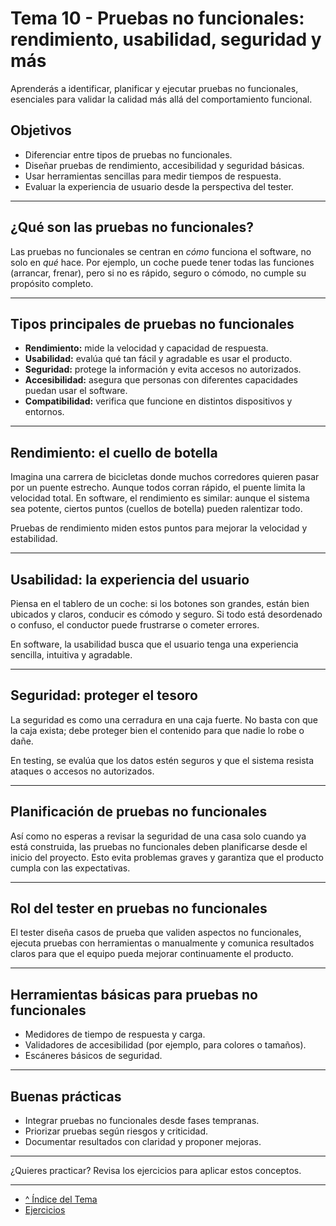 # Tema 10 - Pruebas no funcionales: rendimiento, usabilidad, seguridad y más

Aprenderás a identificar, planificar y ejecutar pruebas no funcionales, esenciales para validar la calidad más allá del comportamiento funcional.

## Objetivos

- Diferenciar entre tipos de pruebas no funcionales.  
- Diseñar pruebas de rendimiento, accesibilidad y seguridad básicas.  
- Usar herramientas sencillas para medir tiempos de respuesta.  
- Evaluar la experiencia de usuario desde la perspectiva del tester.  

---

## ¿Qué son las pruebas no funcionales?

Las pruebas no funcionales se centran en *cómo* funciona el software, no solo en *qué* hace. Por ejemplo, un coche puede tener todas las funciones (arrancar, frenar), pero si no es rápido, seguro o cómodo, no cumple su propósito completo.

---

## Tipos principales de pruebas no funcionales

- **Rendimiento:** mide la velocidad y capacidad de respuesta.  
- **Usabilidad:** evalúa qué tan fácil y agradable es usar el producto.  
- **Seguridad:** protege la información y evita accesos no autorizados.  
- **Accesibilidad:** asegura que personas con diferentes capacidades puedan usar el software.  
- **Compatibilidad:** verifica que funcione en distintos dispositivos y entornos.  

---

## Rendimiento: el cuello de botella

Imagina una carrera de bicicletas donde muchos corredores quieren pasar por un puente estrecho. Aunque todos corran rápido, el puente limita la velocidad total. En software, el rendimiento es similar: aunque el sistema sea potente, ciertos puntos (cuellos de botella) pueden ralentizar todo.

Pruebas de rendimiento miden estos puntos para mejorar la velocidad y estabilidad.

---

## Usabilidad: la experiencia del usuario

Piensa en el tablero de un coche: si los botones son grandes, están bien ubicados y claros, conducir es cómodo y seguro. Si todo está desordenado o confuso, el conductor puede frustrarse o cometer errores.

En software, la usabilidad busca que el usuario tenga una experiencia sencilla, intuitiva y agradable.

---

## Seguridad: proteger el tesoro

La seguridad es como una cerradura en una caja fuerte. No basta con que la caja exista; debe proteger bien el contenido para que nadie lo robe o dañe.

En testing, se evalúa que los datos estén seguros y que el sistema resista ataques o accesos no autorizados.

---

## Planificación de pruebas no funcionales

Así como no esperas a revisar la seguridad de una casa solo cuando ya está construida, las pruebas no funcionales deben planificarse desde el inicio del proyecto. Esto evita problemas graves y garantiza que el producto cumpla con las expectativas.

---

## Rol del tester en pruebas no funcionales

El tester diseña casos de prueba que validen aspectos no funcionales, ejecuta pruebas con herramientas o manualmente y comunica resultados claros para que el equipo pueda mejorar continuamente el producto.

---

## Herramientas básicas para pruebas no funcionales

- Medidores de tiempo de respuesta y carga.  
- Validadores de accesibilidad (por ejemplo, para colores o tamaños).  
- Escáneres básicos de seguridad.  

---

## Buenas prácticas

- Integrar pruebas no funcionales desde fases tempranas.  
- Priorizar pruebas según riesgos y criticidad.  
- Documentar resultados con claridad y proponer mejoras.  

---

¿Quieres practicar? Revisa los ejercicios para aplicar estos conceptos.

---

- [^ Índice del Tema](./readme.md)
- [Ejercicios](./ejercicios.md)
